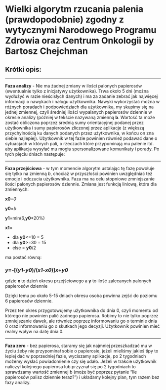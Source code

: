 # Wielki algorytm rzucania palenia (prawdopodobnie) zgodny z wytycznymi Narodowego Programu Zdrowia oraz Centrum Onkologii by Bartosz Chejchman

## Krótki opis:

----

**Faza analizy** -  Nie ma żadnej zmiany w ilości palonych papierosów (ewentualnie tylko z inicjatywy użytkownika). Trwa około 5 dni (można wydłużyć w razie nieścisłych danych) i ma za zadanie zebrać jak najwięcej informacji o nawykach i nałogu użytkownika. Nawyki wykorzystać można w różnych poradach i podpowiedziach dla użytkownika, my skupimy się na jednej zmiennej, czyli średniej ilości wypalanych papierosów dziennie w okresie analizy (później w tekście nazywaną zmienną **b**. Wartość ta może zostać obliczona poprzez średnią sumy orientacyjnej podanej przez użytkownika i sumy papierosów zliczonej przez aplikacje (z większą przychylnością ku danych podanych przez użytkownika, w końcu on zna siebie najlepiej). Użytkownik w tej fazie powinien również podawać dane o sytuacjach w których pali, o rzeczach które przypominają mu palenie itd. aby aplikacja wysyłać mu mogła spersonalizowane komunikaty i porady. Po tych pięciu dniach następuje:

--------
**Faza przejściowa** - w tym momencie algorytm ustalając tę fazę powołuje się tylko na zmienną *b*, chociaż w przyszłości powinien uwzględniać też emocje i odczucia użytkownika. Faza ma na celu stopniowe zmniejszanie ilości palonych papierosów dziennie.
Zmiana jest funkcją liniową, która dla zmiennych:

**x0**=*0*

**y0**=*b*

**y1**=min(6,**y0***20%)

**x1**=

+   dla **y0**<=10 = 5
+   dla **y0**>=30 = 15
+   else = **y0**/2

ma postać równą:
### *y*=-[(*y1*-*y0*)/(*x1*-*x0*)]*x*+*y0*
gdzie **x** to dzień okresu przejściowego a **y** to ilość zalecanych palonych papierosów dziennie

Dzięki temu po około 5-15 dniach okresu osoba powinna zejść do poziomu 6 papierosów dziennie.

Przez ten okres przygotowujemy użytkownika do dnia 0, czyli momentu od którego nie powinien palić żadnego papierosa. Robimy to nie tylko poprzez zmniejszanie dawek, ale również poprzez informowaniu go o terminie dnia 0 oraz informowaniu go o skutkach jego decyzji. Użytkownik powinien mieć realny wpływ na datę dnia 0.

---

**Faza zero** - bez papierosa, staramy się jak najmniej przeszkadzać mu w życiu żeby nie przypominał sobie o papierosie, jeżeli mieliśmy jakieś tipy to lepiej dać w poprzedniej fazie, wyciszamy aplikacje, po 2 tygodniach możemy wysłać powiadomienie czy się udało. Jeżeli w trakcie użytkownik naliczył kolejnego papierosa lub przyznał się po 2 tygodniach to sprawdzamy wartość zmiennej b (może być poprzez pytanie “Ile papierosów palisz dziennie teraz?”) i układamy kolejny plan, tym razem bez fazy analizy.
